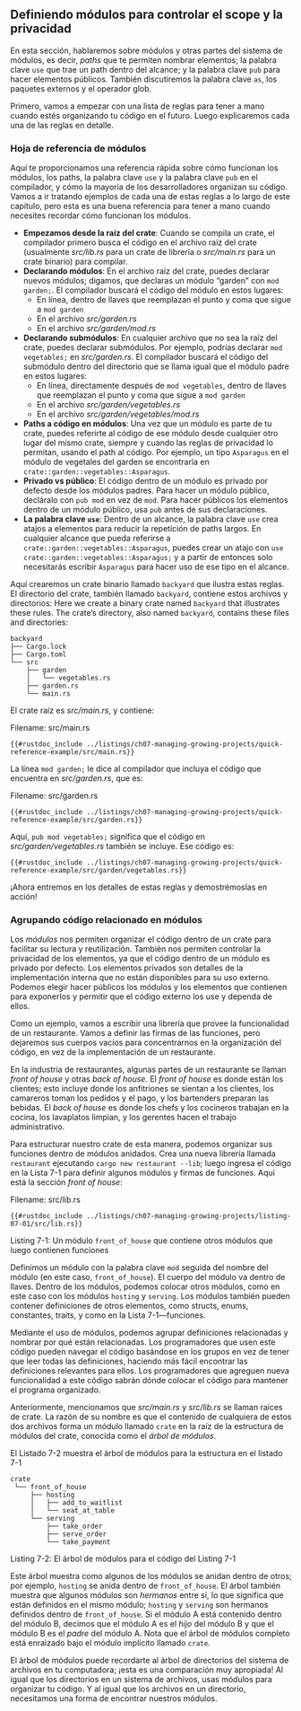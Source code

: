 ## Definiendo módulos para controlar el scope y la privacidad

En esta sección, hablaremos sobre módulos y otras partes del sistema de módulos,
es decir, *paths* que te permiten nombrar elementos; la palabra clave `use` que
trae un path dentro del alcance; y la palabra clave `pub` para hacer elementos
públicos. También discutiremos la palabra clave `as`, los paquetes externos y el
operador glob.

Primero, vamos a empezar con una lista de reglas para tener a mano cuando
estés organizando tu código en el futuro. Luego explicaremos cada una de las
reglas en detalle.

### Hoja de referencia de módulos

Aquí te proporcionamos una referencia rápida sobre cómo funcionan los módulos,
los paths, la palabra clave `use` y la palabra clave `pub` en el compilador, y
cómo la mayoría de los desarrolladores organizan su código. Vamos a ir
tratando ejemplos de cada una de estas reglas a lo largo de este capítulo, pero
esta es una buena referencia para tener a mano cuando necesites recordar cómo
funcionan los módulos.

- **Empezamos desde la raíz del crate**: Cuando se compila un crate, el
  compilador primero busca el código en el archivo raíz del crate (usualmente
  *src/lib.rs* para un crate de librería o *src/main.rs* para un crate
  binario) para compilar.
- **Declarando módulos**: En el archivo raíz del crate, puedes declarar nuevos
  módulos; digamos, que declaras un módulo “garden” con `mod garden;`. El
  compilador buscará el código del módulo en estos lugares:
  - En línea, dentro de llaves que reemplazan el punto y coma que sigue a `mod
    garden`
  - En el archivo *src/garden.rs*
  - En el archivo *src/garden/mod.rs*
- **Declarando submódulos**: En cualquier archivo que no sea la raíz del crate,
  puedes declarar submódulos. Por ejemplo, podrías declarar `mod vegetables;` en
  *src/garden.rs*. El compilador buscará el código del submódulo dentro del
  directorio que se llama igual que el módulo padre en estos lugares:
  - En línea, directamente después de `mod vegetables`, dentro de llaves que
    reemplazan el punto y coma que sigue a `mod garden`
  - En el archivo *src/garden/vegetables.rs*
  - En el archivo *src/garden/vegetables/mod.rs*
- **Paths a código en módulos**: Una vez que un módulo es parte de tu crate, puedes
  referirte al código de ese módulo desde cualquier otro lugar del mismo crate,
  siempre y cuando las reglas de privacidad lo permitan, usando el path al
  código. Por ejemplo, un tipo `Asparagus` en el módulo de vegetales del garden
  se encontraría en `crate::garden::vegetables::Asparagus`.
- **Privado vs público**: El código dentro de un módulo es privado por defecto
  desde los módulos padres. Para hacer un módulo público, decláralo con `pub
  mod` en vez de `mod`. Para hacer públicos los elementos dentro de un módulo
  público, usa `pub` antes de sus declaraciones.
- **La palabra clave `use`**: Dentro de un alcance, la palabra clave `use` crea
  atajos a elementos para reducir la repetición de paths largos. En cualquier
  alcance que pueda referirse a `crate::garden::vegetables::Asparagus`, puedes
  crear un atajo con `use crate::garden::vegetables::Asparagus;` y a partir de
  entonces solo necesitarás escribir `Asparagus` para hacer uso de ese tipo en
  el alcance.

Aquí crearemos un crate binario llamado `backyard` que ilustra estas reglas. El
directorio del crate, también llamado `backyard`, contiene estos archivos y
directorios:
Here we create a binary crate named `backyard` that illustrates these rules. The
crate’s directory, also named `backyard`, contains these files and directories:

```text
backyard
├── Cargo.lock
├── Cargo.toml
└── src
    ├── garden
    │   └── vegetables.rs
    ├── garden.rs
    └── main.rs
```

El crate raíz es *src/main.rs*, y contiene:

<span class="filename">Filename: src/main.rs</span>

```rust,noplayground,ignore
{{#rustdoc_include ../listings/ch07-managing-growing-projects/quick-reference-example/src/main.rs}}
```

La línea `mod garden;` le dice al compilador que incluya el código que encuentra
en *src/garden.rs*, que es:

<span class="filename">Filename: src/garden.rs</span>

```rust,noplayground,ignore
{{#rustdoc_include ../listings/ch07-managing-growing-projects/quick-reference-example/src/garden.rs}}
```

Aquí, `pub mod vegetables;` significa que el código en *src/garden/vegetables.rs*
también se incluye. Ese código es:

```rust,noplayground,ignore
{{#rustdoc_include ../listings/ch07-managing-growing-projects/quick-reference-example/src/garden/vegetables.rs}}
```

¡Ahora entremos en los detalles de estas reglas y demostrémoslas en acción!

### Agrupando código relacionado en módulos

Los *módulos* nos permiten organizar el código dentro de un crate para facilitar
su lectura y reutilización. También nos permiten controlar la privacidad de los
elementos, ya que el código dentro de un módulo es privado por defecto. Los
elementos privados son detalles de la implementación interna que no están
disponibles para su uso externo. Podemos elegir hacer públicos los módulos y los
elementos que contienen para exponerlos y permitir que el código externo los
use y dependa de ellos.

Como un ejemplo, vamos a escribir una librería que provee la funcionalidad de un
restaurante. Vamos a definir las firmas de las funciones, pero dejaremos sus
cuerpos vacíos para concentrarnos en la organización del código, en vez de la
implementación de un restaurante.

En la industria de restaurantes, algunas partes de un restaurante se llaman
*front of house* y otras *back of house*. El *front of house* es donde están
los clientes; esto incluye donde los anfitriones se sientan a los clientes,
los camareros toman los pedidos y el pago, y los bartenders preparan las
bebidas. El *back of house* es donde los chefs y los cocineros trabajan en la
cocina, los lavaplatos limpian, y los gerentes hacen el trabajo administrativo.

Para estructurar nuestro crate de esta manera, podemos organizar sus funciones
dentro de módulos anidados. Crea una nueva librería llamada `restaurant` 
ejecutando `cargo new restaurant --lib`; luego ingresa el código en la 
Lista 7-1 para definir algunos módulos y firmas de funciones. Aquí está la 
sección *front of house*:

<span class="filename">Filename: src/lib.rs</span>

```rust,noplayground
{{#rustdoc_include ../listings/ch07-managing-growing-projects/listing-07-01/src/lib.rs}}
```

<span class="caption">Listing 7-1: Un módulo `front_of_house` que contiene otros
módulos que luego contienen funciones</span>

Definimos un módulo con la palabra clave `mod` seguida del nombre del módulo
(en este caso, `front_of_house`). El cuerpo del módulo va dentro de llaves.
Dentro de los módulos, podemos colocar otros módulos, como en este caso con los
módulos `hosting` y `serving`. Los módulos también pueden contener definiciones
de otros elementos, como structs, enums, constantes, traits, y como en la Lista
7-1—funciones.

Mediante el uso de módulos, podemos agrupar definiciones relacionadas y nombrar
por qué están relacionadas. Los programadores que usen este código pueden
navegar el código basándose en los grupos en vez de tener que leer todas las
definiciones, haciendo más fácil encontrar las definiciones relevantes para
ellos. Los programadores que agreguen nueva funcionalidad a este código sabrán
dónde colocar el código para mantener el programa organizado.

Anteriormente, mencionamos que *src/main.rs* y *src/lib.rs* se llaman raíces de
crate. La razón de su nombre es que el contenido de cualquiera de estos dos
archivos forma un módulo llamado `crate` en la raíz de la estructura de módulos
del crate, conocida como el *árbol de módulos*.

El Listado 7-2 muestra el árbol de módulos para la estructura en el listado 7-1

```text
crate
 └── front_of_house
     ├── hosting
     │   ├── add_to_waitlist
     │   └── seat_at_table
     └── serving
         ├── take_order
         ├── serve_order
         └── take_payment
```

<span class="caption">Listing 7-2: El árbol de módulos para el código del Listing
7-1</span>

Este árbol muestra como algunos de los módulos se anidan dentro de otros; por
ejemplo, `hosting` se anida dentro de `front_of_house`. El árbol también muestra
que algunos módulos son *hermanos* entre sí, lo que significa que están
definidos en el mismo módulo; `hosting` y `serving` son hermanos definidos
dentro de `front_of_house`. Si el módulo A está contenido dentro del módulo B,
decimos que el módulo A es el *hijo* del módulo B y que el módulo B es el
*padre* del módulo A. Nota que el árbol de módulos completo está enraizado bajo
el módulo implícito llamado `crate`.

El árbol de módulos puede recordarte al árbol de directorios del sistema de
archivos en tu computadora; ¡esta es una comparación muy apropiada! Al igual que
los directorios en un sistema de archivos, usas módulos para organizar tu
código. Y al igual que los archivos en un directorio, necesitamos una forma de
encontrar nuestros módulos.
